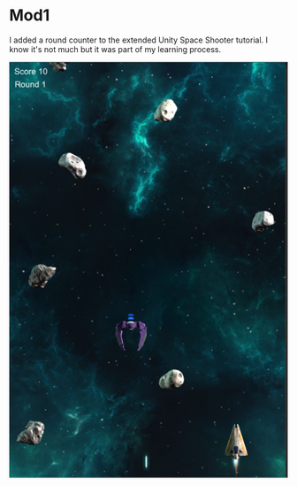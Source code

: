 # Mod1
I added a round counter to the extended Unity Space Shooter tutorial. 
I know it's not much but it was part of my learning process.

![](Screenshot.PNG)
